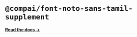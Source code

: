 # `@compai/font-noto-sans-tamil-supplement`

[**Read the docs &rarr;**](https://components.ai/docs/typefaces/noto-sans-tamil-supplement)
